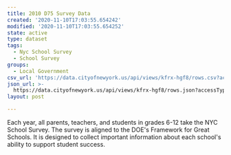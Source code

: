 ```yaml
---
title: 2010 D75 Survey Data
created: '2020-11-10T17:03:55.654242'
modified: '2020-11-10T17:03:55.654252'
state: active
type: dataset
tags:
  - Nyc School Survey
  - School Survey
groups:
  - Local Government
csv_url: 'https://data.cityofnewyork.us/api/views/kfrx-hgf8/rows.csv?accessType=DOWNLOAD'
json_url: >-
  https://data.cityofnewyork.us/api/views/kfrx-hgf8/rows.json?accessType=DOWNLOAD
layout: post

---
```

Each year, all parents, teachers, and students in grades 6-12 take the NYC School Survey. The survey is aligned to the DOE's Framework for Great Schools. It is designed to collect important information about each school's ability to support student success.

